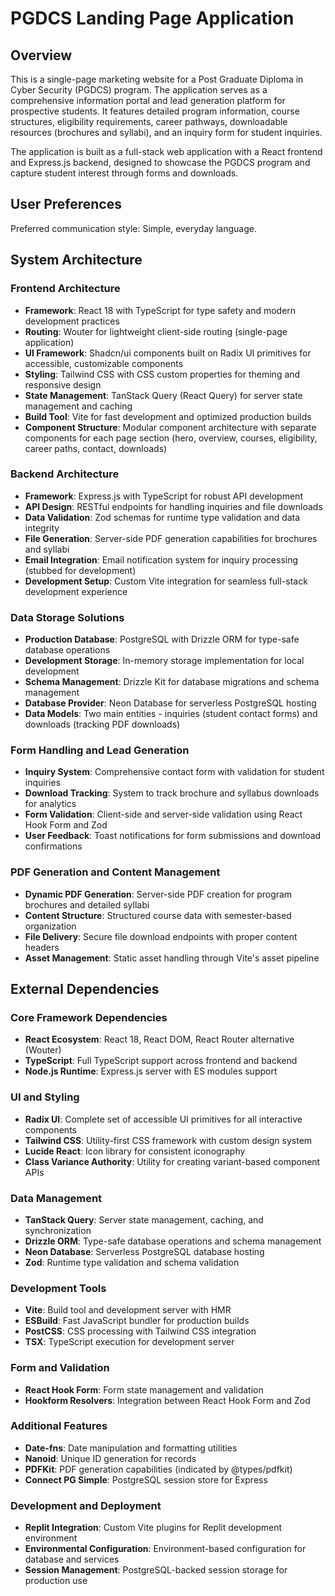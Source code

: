 # PGDCS Landing Page Application

## Overview

This is a single-page marketing website for a Post Graduate Diploma in Cyber Security (PGDCS) program. The application serves as a comprehensive information portal and lead generation platform for prospective students. It features detailed program information, course structures, eligibility requirements, career pathways, downloadable resources (brochures and syllabi), and an inquiry form for student inquiries.

The application is built as a full-stack web application with a React frontend and Express.js backend, designed to showcase the PGDCS program and capture student interest through forms and downloads.

## User Preferences

Preferred communication style: Simple, everyday language.

## System Architecture

### Frontend Architecture
- **Framework**: React 18 with TypeScript for type safety and modern development practices
- **Routing**: Wouter for lightweight client-side routing (single-page application)
- **UI Framework**: Shadcn/ui components built on Radix UI primitives for accessible, customizable components
- **Styling**: Tailwind CSS with CSS custom properties for theming and responsive design
- **State Management**: TanStack Query (React Query) for server state management and caching
- **Build Tool**: Vite for fast development and optimized production builds
- **Component Structure**: Modular component architecture with separate components for each page section (hero, overview, courses, eligibility, career paths, contact, downloads)

### Backend Architecture
- **Framework**: Express.js with TypeScript for robust API development
- **API Design**: RESTful endpoints for handling inquiries and file downloads
- **Data Validation**: Zod schemas for runtime type validation and data integrity
- **File Generation**: Server-side PDF generation capabilities for brochures and syllabi
- **Email Integration**: Email notification system for inquiry processing (stubbed for development)
- **Development Setup**: Custom Vite integration for seamless full-stack development experience

### Data Storage Solutions
- **Production Database**: PostgreSQL with Drizzle ORM for type-safe database operations
- **Development Storage**: In-memory storage implementation for local development
- **Schema Management**: Drizzle Kit for database migrations and schema management
- **Database Provider**: Neon Database for serverless PostgreSQL hosting
- **Data Models**: Two main entities - inquiries (student contact forms) and downloads (tracking PDF downloads)

### Form Handling and Lead Generation
- **Inquiry System**: Comprehensive contact form with validation for student inquiries
- **Download Tracking**: System to track brochure and syllabus downloads for analytics
- **Form Validation**: Client-side and server-side validation using React Hook Form and Zod
- **User Feedback**: Toast notifications for form submissions and download confirmations

### PDF Generation and Content Management
- **Dynamic PDF Generation**: Server-side PDF creation for program brochures and detailed syllabi
- **Content Structure**: Structured course data with semester-based organization
- **File Delivery**: Secure file download endpoints with proper content headers
- **Asset Management**: Static asset handling through Vite's asset pipeline

## External Dependencies

### Core Framework Dependencies
- **React Ecosystem**: React 18, React DOM, React Router alternative (Wouter)
- **TypeScript**: Full TypeScript support across frontend and backend
- **Node.js Runtime**: Express.js server with ES modules support

### UI and Styling
- **Radix UI**: Complete set of accessible UI primitives for all interactive components
- **Tailwind CSS**: Utility-first CSS framework with custom design system
- **Lucide React**: Icon library for consistent iconography
- **Class Variance Authority**: Utility for creating variant-based component APIs

### Data Management
- **TanStack Query**: Server state management, caching, and synchronization
- **Drizzle ORM**: Type-safe database operations and schema management
- **Neon Database**: Serverless PostgreSQL database hosting
- **Zod**: Runtime type validation and schema validation

### Development Tools
- **Vite**: Build tool and development server with HMR
- **ESBuild**: Fast JavaScript bundler for production builds
- **PostCSS**: CSS processing with Tailwind CSS integration
- **TSX**: TypeScript execution for development server

### Form and Validation
- **React Hook Form**: Form state management and validation
- **Hookform Resolvers**: Integration between React Hook Form and Zod

### Additional Features
- **Date-fns**: Date manipulation and formatting utilities
- **Nanoid**: Unique ID generation for records
- **PDFKit**: PDF generation capabilities (indicated by @types/pdfkit)
- **Connect PG Simple**: PostgreSQL session store for Express

### Development and Deployment
- **Replit Integration**: Custom Vite plugins for Replit development environment
- **Environmental Configuration**: Environment-based configuration for database and services
- **Session Management**: PostgreSQL-backed session storage for production use